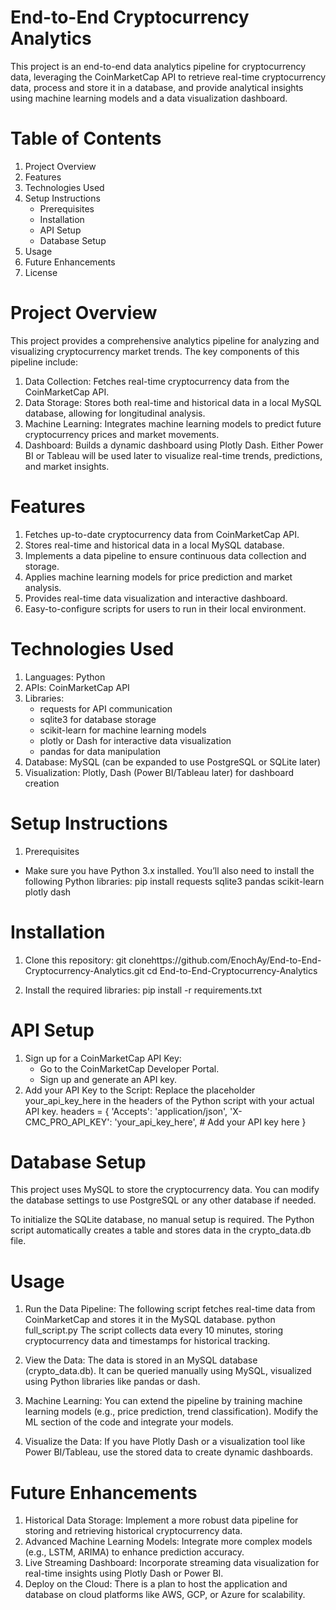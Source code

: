 
# End-to-End Cryptocurrency Analytics

This project is an end-to-end data analytics pipeline for cryptocurrency data, leveraging the CoinMarketCap API to retrieve real-time cryptocurrency data, process and store it in a database, and provide analytical insights using machine learning models and a data visualization dashboard.

# Table of Contents

1. Project Overview
2. Features
3. Technologies Used
4. Setup Instructions
    - Prerequisites
    - Installation
    - API Setup
    - Database Setup
5. Usage
6. Future Enhancements
7. License

# Project Overview

This project provides a comprehensive analytics pipeline for analyzing and visualizing cryptocurrency market trends. The key components of this pipeline include:

1. Data Collection: Fetches real-time cryptocurrency data from the CoinMarketCap API.
2. Data Storage: Stores both real-time and historical data in a local MySQL database, allowing for longitudinal analysis.
3. Machine Learning: Integrates machine learning models to predict future cryptocurrency prices and market movements.
4. Dashboard: Builds a dynamic dashboard using Plotly Dash. Either Power BI or Tableau will be used later to visualize real-time trends, predictions, and market insights.

# Features

1. Fetches up-to-date cryptocurrency data from CoinMarketCap API.
2. Stores real-time and historical data in a local MySQL database.
3. Implements a data pipeline to ensure continuous data collection and storage.
4. Applies machine learning models for price prediction and market analysis.
5. Provides real-time data visualization and interactive dashboard.
6. Easy-to-configure scripts for users to run in their local environment.

# Technologies Used

1. Languages: Python
2. APIs: CoinMarketCap API
3. Libraries:
    - requests for API communication
    - sqlite3 for database storage
    - scikit-learn for machine learning models
    - plotly or Dash for interactive data visualization
    - pandas for data manipulation
4. Database: MySQL (can be expanded to use PostgreSQL or SQLite later)
5. Visualization: Plotly, Dash (Power BI/Tableau later) for dashboard creation

# Setup Instructions

1. Prerequisites

- Make sure you have Python 3.x installed. You’ll also need to install the following Python libraries:
pip install requests sqlite3 pandas scikit-learn plotly dash

# Installation

1. Clone this repository:
git clonehttps://github.com/EnochAy/End-to-End-Cryptocurrency-Analytics.git
cd End-to-End-Cryptocurrency-Analytics

2. Install the required libraries:
pip install -r requirements.txt

# API Setup

1. Sign up for a CoinMarketCap API Key:
    - Go to the CoinMarketCap Developer Portal.
    - Sign up and generate an API key.
2. Add your API Key to the Script:
Replace the placeholder your_api_key_here in the headers of the Python script with your actual API key.
headers = {
    'Accepts': 'application/json',
    'X-CMC_PRO_API_KEY': 'your_api_key_here',  # Add your API key here
}

# Database Setup

This project uses MySQL to store the cryptocurrency data. You can modify the database settings to use PostgreSQL or any other database if needed.

To initialize the SQLite database, no manual setup is required. The Python script automatically creates a table and stores data in the crypto_data.db file.

# Usage

1. Run the Data Pipeline: The following script fetches real-time data from CoinMarketCap and stores it in the MySQL database.
python full_script.py
The script collects data every 10 minutes, storing cryptocurrency data and timestamps for historical tracking.

2. View the Data: The data is stored in an MySQL database (crypto_data.db). It can be queried manually using MySQL, visualized using Python libraries like pandas or dash.

3. Machine Learning: You can extend the pipeline by training machine learning models (e.g., price prediction, trend classification). Modify the ML section of the code and integrate your models.

4. Visualize the Data: If you have Plotly Dash or a visualization tool like Power BI/Tableau, use the stored data to create dynamic dashboards.

# Future Enhancements

1. Historical Data Storage: Implement a more robust data pipeline for storing and retrieving historical cryptocurrency data.
2. Advanced Machine Learning Models: Integrate more complex models (e.g., LSTM, ARIMA) to enhance prediction accuracy.
3. Live Streaming Dashboard: Incorporate streaming data visualization for real-time insights using Plotly Dash or Power BI.
4. Deploy on the Cloud: There is a plan to host the application and database on cloud platforms like AWS, GCP, or Azure for scalability.

